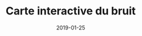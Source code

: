 ---
layout: default
date: 2019-01-25
category: presse
img: 	
title: "Carte interactive du bruit"
description: "La métropole Marseille Provence publie sur son site web la carte interactive du bruit. Consultez cette carte pour connaitre votre exposition au bruit en décibel."
tags: lutte-contre-le-bruit
tag_url: /vivre-avec-autoroute/
doclink: "http://carto.marseille-provence.fr/geowebMPM/portal.do"
---